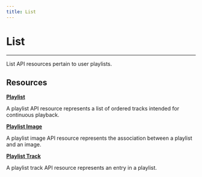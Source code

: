 ```yaml
---
title: List
---
```


# List

---

List API resources pertain to user playlists.

## Resources

**[Playlist](/list/playlist/)**

A playlist API resource represents a list of ordered tracks intended for continuous playback.

**[Playlist Image](/wiki/playlistimage/)**

A playlist image API resource represents the association between a playlist and an image.

**[Playlist Track](/list/playlist/track/)**

A playlist track API resource represents an entry in a playlist.